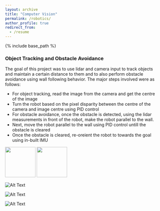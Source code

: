 ```yaml
---
layout: archive
title: "Computer Vision"
permalink: /robotics/
author_profile: true
redirect_from:
  - /resume
---
```


{% include base_path %}
### Object Tracking and Obstacle Avoidance
The goal of this project was to use lidar and camera input to track objects and maintain a certain distance to them and to also perform obstacle avoidance using wall following behavior. The major steps involved were as follows:
- For object tracking, read the image from the camera and get the centre of the image
- Turn the robot based on the pixel disparity between the centre of the camera and image centre using PID control
- For obstacle avoidance, once the obstacle is detected, using the lidar measurements in front of the robot, make the robot parallel to the wall.
- Next, move the robot parallel to the wall using PID control untill the obstacle is cleared
- Once the obstacle is cleared, re-oreient the robot to towards the goal using in-built IMU

<p float="left">
  <img src="http://m-a-c-e.github.io/website/files/object_tracking.gif" width="100" />
  <img src="http://m-a-c-e.github.io/website/files/obstacle_avoidance.gif" width="100" /> 
</p>

![Alt Text](http://m-a-c-e.github.io/website/files/object_tracking.gif)

![Alt Text](http://m-a-c-e.github.io/website/files/obstacle_avoidance.gif)

![Alt Text](http://m-a-c-e.github.io/website/files/control.gif)


